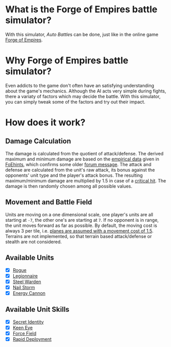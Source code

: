 # What is the Forge of Empires battle simulator?

With this simulator, *Auto Battle*s can be done, just like in the online game
[Forge of Empires](https://forgeofempires.com/).

# Why Forge of Empires battle simulator?

Even addicts to the game don't often have an satisfying understanding about the
game's mechanics. Although the AI acts very simple during fights, there a
variaty of factors which may decide the battle. With this simulator, you can
simply tweak some of the factors and try out their impact.

# How does it work?

## Damage Calculation

The damage is calculated from the quotient of attack/defense. The derived
maximum and minimum damage are based on the [empirical
data](https://youtu.be/ksX0w1h4-4U?t=25) given in
[FoEhints](https://www.youtube.com/channel/UCSHayi0U1WT1L_YPpuriZag), which
confirms some older [forum
message](https://forum.en.forgeofempires.com/index.php?threads/the-damage-calculator.25048/).
The attack and defense are calculated from the unit's raw attack, its bonus
against the opponents' unit type and the player's attack bonus. The resulting
maximum/minimum damage are multiplied by 1.5 in case of a [critical
hit](https://forgeofempires.fandom.com/wiki/Arctic_Orangery#Critical_Hit). The
damage is then randomly chosen among all possible values.

## Movement and Battle Field

Units are moving on a one dimensional scale, one player's units are all
starting at `-7`, the other one's are starting at `7`. If no opponent is in
range, the unit moves forward as far as possible. By default, the moving cost
is always 3 per tile, i.e. [planes are assumed with a movement cost of
1.5](https://forgeofempires.fandom.com/wiki/Movement_Cost). Terrains are not
implemented, so that terrain based attack/defense or stealth are not
considered.

## Available Units

- [x] [Rogue](https://forgeofempires.fandom.com/wiki/Rogue)
- [x] [Legionnaire](https://forgeofempires.fandom.com/wiki/Legionnaire)
- [x] [Steel Warden](https://forgeofempires.fandom.com/wiki/Steel_Warden)
- [x] [Nail Storm](https://forgeofempires.fandom.com/wiki/Nail_Storm)
- [x] [Energy Cannon](https://forgeofempires.fandom.com/wiki/Energy_Cannon)

## Available Unit Skills

- [x] [Secret Identity](https://forgeofempires.fandom.com/wiki/Secret_Identity)
- [x] [Keen Eye](https://forgeofempires.fandom.com/wiki/Keen_Eye)
- [x] [Force Field](https://forgeofempires.fandom.com/wiki/Force_Field)
- [x] [Rapid Deployment](https://forgeofempires.fandom.com/wiki/Rapid_Deployment)
